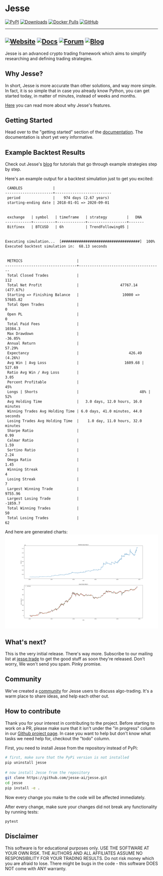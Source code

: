 # Jesse
[![PyPI](https://img.shields.io/pypi/v/jesse)](https://pypi.org/project/jesse)
[![Downloads](https://pepy.tech/badge/jesse)](https://pepy.tech/project/jesse)
[![Docker Pulls](https://img.shields.io/docker/pulls/salehmir/jesse)](https://hub.docker.com/r/salehmir/jesse)
[![GitHub](https://img.shields.io/github/license/jesse-ai/jesse)](https://github.com/jesse-ai/jesse)

---

[![Website](https://img.shields.io/badge/Website-Start%20here!-9cf)](https://jesse.trade)
[![Docs](https://img.shields.io/badge/Docs-Learn%20how!-red)](https://docs.jesse.trade)
[![Forum](https://img.shields.io/badge/Forum-Join%20us!-brightgreen)](https://forum.jesse.trade)
[![Blog](https://img.shields.io/badge/Blog-Get%20the%20news!-blueviolet)](https://jesse.trade/blog)
---
Jesse is an advanced crypto trading framework which aims to simplify researching and defining trading strategies.

## Why Jesse?
In short, Jesse is more accurate than other solutions, and way more simple. 
In fact, it is so simple that in case you already know Python, you can get started today, in matter of minutes, instead of weeks and months. 

[Here](https://docs.jesse.trade/docs/) you can read more about why Jesse's features. 

## Getting Started
Head over to the "getting started" section of the [documentation](https://docs.jesse.trade/docs/getting-started). The 
documentation is short yet very informative. 

## Example Backtest Results

Check out Jesse's [blog](https://jesse.trade/blog) for tutorials that go through example strategies step by step. 

Here's an example output for a backtest simulation just to get you excited:
```
 CANDLES              |
----------------------+--------------------------
 period               |    974 days (2.67 years)
 starting-ending date | 2018-01-01 => 2020-09-01


 exchange   | symbol   | timeframe   | strategy         |   DNA
------------+----------+-------------+------------------+-------
 Bitfinex   | BTCUSD   | 6h          | TrendFollowing05 |


Executing simulation...  [####################################]  100%
Executed backtest simulation in:  68.13 seconds


 METRICS                         |
---------------------------------+--------------------------------------
 Total Closed Trades             |                                  112
 Total Net Profit                |                   47767.14 (477.67%)
 Starting => Finishing Balance   |                    10000 => 57685.82
 Total Open Trades               |                                    0
 Open PL                         |                                    0
 Total Paid Fees                 |                              10384.3
 Max Drawdown                    |                              -36.05%
 Annual Return                   |                               57.29%
 Expectancy                      |                       426.49 (4.26%)
 Avg Win | Avg Loss              |                     1609.68 | 527.69
 Ratio Avg Win / Avg Loss        |                                 3.05
 Percent Profitable              |                                  45%
 Longs | Shorts                  |                            48% | 52%
 Avg Holding Time                |   3.0 days, 12.0 hours, 16.0 minutes
 Winning Trades Avg Holding Time | 6.0 days, 41.0 minutes, 44.0 seconds
 Losing Trades Avg Holding Time  |    1.0 day, 11.0 hours, 32.0 minutes
 Sharpe Ratio                    |                                 0.99
 Calmar Ratio                    |                                 1.59
 Sortino Ratio                   |                                 2.24
 Omega Ratio                     |                                 1.45
 Winning Streak                  |                                    4
 Losing Streak                   |                                    7
 Largest Winning Trade           |                              9755.96
 Largest Losing Trade            |                              -1859.7
 Total Winning Trades            |                                   50
 Total Losing Trades             |                                   62
```

And here are generated charts:
![chart-example](https://raw.githubusercontent.com/jesse-ai/jesse/master/assets/chart-example.png)

## What's next?
This is the very initial release. There's way more. Subscribe to our mailing list at [jesse.trade](https://jesse.trade) to get the good stuff as soon they're released. Don't worry, We won't send you spam. Pinky promise.

## Community
We've created a [community](http://forum.jesse.trade/) for Jesse users to discuss algo-trading. It's a warm place to share ideas, and help each other out.

## How to contribute
Thank you for your interest in contributing to the project. Before starting to work on a PR, please make sure that it isn't under the "in progress" column in our [Github project page](https://github.com/jesse-ai/jesse/projects/2). In case you want to help but don't know what tasks we need help for, checkout the "todo" column. 

First, you need to install Jesse from the repository instead of PyPi:

```sh
# first, make sure that the PyPi version is not installed
pip uninstall jesse

# now install Jesse from the repository
git clone https://github.com/jesse-ai/jesse.git
cd jesse
pip install -e .
```

Now every change you make to the code will be affected immediately.

After every change, make sure your changes did not break any functionality by running tests:
```
pytest
```

## Disclaimer
This software is for educational purposes only. USE THE SOFTWARE AT YOUR OWN RISK. THE AUTHORS AND ALL AFFILIATES ASSUME NO RESPONSIBILITY FOR YOUR TRADING RESULTS. Do not risk money which you are afraid to lose. There might be bugs in the code - this software DOES NOT come with ANY warranty.
